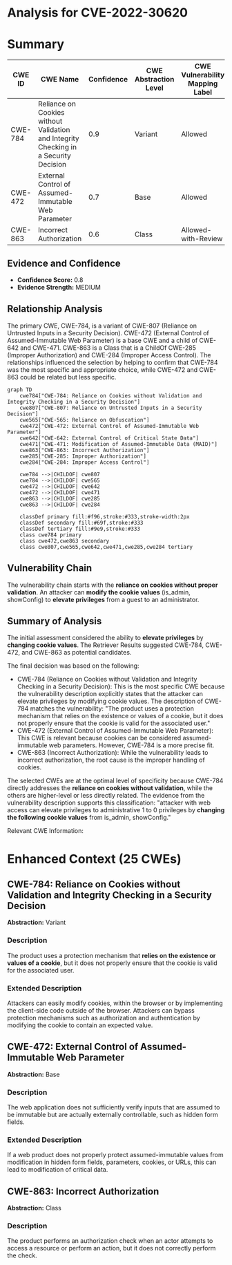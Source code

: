 # Analysis for CVE-2022-30620

# Summary
| CWE ID | CWE Name | Confidence | CWE Abstraction Level | CWE Vulnerability Mapping Label | CWE-Vulnerability Mapping Notes |
|---|---|---|---|---|---|
| CWE-784 | Reliance on Cookies without Validation and Integrity Checking in a Security Decision | 0.9 | Variant | Allowed | Primary CWE |
| CWE-472 | External Control of Assumed-Immutable Web Parameter | 0.7 | Base | Allowed | Secondary Candidate |
| CWE-863 | Incorrect Authorization | 0.6 | Class | Allowed-with-Review | Secondary Candidate |

## Evidence and Confidence

*   **Confidence Score:** 0.8
*   **Evidence Strength:** MEDIUM

## Relationship Analysis
The primary CWE, CWE-784, is a variant of CWE-807 (Reliance on Untrusted Inputs in a Security Decision). CWE-472 (External Control of Assumed-Immutable Web Parameter) is a base CWE and a child of CWE-642 and CWE-471. CWE-863 is a Class that is a ChildOf CWE-285 (Improper Authorization) and CWE-284 (Improper Access Control). The relationships influenced the selection by helping to confirm that CWE-784 was the most specific and appropriate choice, while CWE-472 and CWE-863 could be related but less specific.

```mermaid
graph TD
    cwe784["CWE-784: Reliance on Cookies without Validation and Integrity Checking in a Security Decision"]
    cwe807["CWE-807: Reliance on Untrusted Inputs in a Security Decision"]
    cwe565["CWE-565: Reliance on Obfuscation"]
    cwe472["CWE-472: External Control of Assumed-Immutable Web Parameter"]
    cwe642["CWE-642: External Control of Critical State Data"]
    cwe471["CWE-471: Modification of Assumed-Immutable Data (MAID)"]
    cwe863["CWE-863: Incorrect Authorization"]
    cwe285["CWE-285: Improper Authorization"]
    cwe284["CWE-284: Improper Access Control"]

    cwe784 -->|CHILDOF| cwe807
    cwe784 -->|CHILDOF| cwe565
    cwe472 -->|CHILDOF| cwe642
    cwe472 -->|CHILDOF| cwe471
    cwe863 -->|CHILDOF| cwe285
    cwe863 -->|CHILDOF| cwe284

    classDef primary fill:#f96,stroke:#333,stroke-width:2px
    classDef secondary fill:#69f,stroke:#333
    classDef tertiary fill:#9e9,stroke:#333
    class cwe784 primary
    class cwe472,cwe863 secondary
    class cwe807,cwe565,cwe642,cwe471,cwe285,cwe284 tertiary
```

## Vulnerability Chain
The vulnerability chain starts with the **reliance on cookies without proper validation**. An attacker can **modify the cookie values** (is_admin, showConfig) to **elevate privileges** from a guest to an administrator.

## Summary of Analysis
The initial assessment considered the ability to **elevate privileges** by **changing cookie values**. The Retriever Results suggested CWE-784, CWE-472, and CWE-863 as potential candidates.

The final decision was based on the following:

*   CWE-784 (Reliance on Cookies without Validation and Integrity Checking in a Security Decision): This is the most specific CWE because the vulnerability description explicitly states that the attacker can elevate privileges by modifying cookie values. The description of CWE-784 matches the vulnerability: "The product uses a protection mechanism that relies on the existence or values of a cookie, but it does not properly ensure that the cookie is valid for the associated user."
*   CWE-472 (External Control of Assumed-Immutable Web Parameter): This CWE is relevant because cookies can be considered assumed-immutable web parameters. However, CWE-784 is a more precise fit.
*   CWE-863 (Incorrect Authorization): While the vulnerability leads to incorrect authorization, the root cause is the improper handling of cookies.

The selected CWEs are at the optimal level of specificity because CWE-784 directly addresses the **reliance on cookies without validation**, while the others are higher-level or less directly related. The evidence from the vulnerability description supports this classification: "attacker with web access can elevate privileges to administrative 1 to 0 privileges by **changing the following cookie values** from is_admin, showConfig."

Relevant CWE Information:

# Enhanced Context (25 CWEs)

## CWE-784: Reliance on Cookies without Validation and Integrity Checking in a Security Decision
**Abstraction:** Variant

### Description
The product uses a protection mechanism that **relies on the existence or values of a cookie**, but it does not properly ensure that the cookie is valid for the associated user.

### Extended Description
Attackers can easily modify cookies, within the browser or by implementing the client-side code outside of the browser. Attackers can bypass protection mechanisms such as authorization and authentication by modifying the cookie to contain an expected value.

## CWE-472: External Control of Assumed-Immutable Web Parameter
**Abstraction:** Base

### Description
The web application does not sufficiently verify inputs that are assumed to be immutable but are actually externally controllable, such as hidden form fields.

### Extended Description
If a web product does not properly protect assumed-immutable values from modification in hidden form fields, parameters, cookies, or URLs, this can lead to modification of critical data.

## CWE-863: Incorrect Authorization
**Abstraction:** Class

### Description
The product performs an authorization check when an actor attempts to access a resource or perform an action, but it does not correctly perform the check.